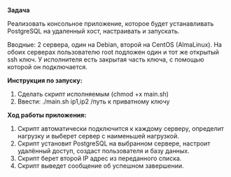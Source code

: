 **Задача**

Реализовать консольное приложение, которое будет устанавливать PostgreSQL на удаленный хост, настраивать и запускать.

Вводные: 2 сервера, один на Debian, второй на CentOS (AlmaLinux). На обоих серверах пользователю root подложен один и тот же открытый ssh ключ. У исполнителя есть закрытая часть ключа, с помощью которой он подключается.

**Инструкция по запуску:**
1. Сделать скрипт исполняемым (chmod +x main.sh)
2. Ввести: ./main.sh ip1,ip2 /путь к приватному ключу

**Ход работы приложения:**
1. Скрипт автоматически подключится к каждому серверу, определит нагрузку и выберет сервер с наименьшей нагрузкой.
2. Скрипт установит PostgreSQL на выбранном сервере, настроит удалённый доступ, создаст пользователя и базу данных.
3. Скрипт берет второй IP адрес из переданного списка.
4. Скрипт выведет сообщение об успешном завершении.